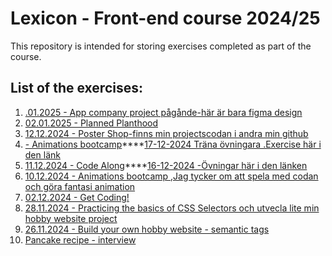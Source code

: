 # Lexicon - Front-end course 2024/25
This repository is intended for storing exercises completed as part of the course.

## List of the exercises:

1. [.01.2025 - App company project pågånde-här är bara figma design](https://www.figma.com/design/IxPAGsVbvwQrbHMToD8nQ3/DownloadOurApp?node-id=0-1&p=f&t=5QxAjbAM5XGjQPd1-0)
2. [02.01.2025 - Planned Planthood](https://github.com/Sai24020/planned-planthood-new)
3. [12.12.2024 - Poster Shop-finns min projectscodan i andra min github](https://rawcdn.githack.com/suzan-majdalawi/poster-shop-nytt/aa927d31ade51bbcdd6d01a95e2067f657d83f5f/index.html)
4. [ - Animations bootcamp](https://codepen.io/Sai24020/pen/QwLvedr)****[17-12-2024 Träna övningara .Exercise här i den länk](https://github.com/Lexicon-Frontend-2024/exercise-html-css-responsivity)
5. [11.12.2024 - Code Along](https://github.com/Sai24020/codeAlong_Suzan)****[16-12-2024 -Övningar här i den länken](https://github.com/Lexicon-frontend-2024-2025/lecture-16-dec/blob/codeAlong-media-queries/exercises.md)
6. [10.12.2024 - Animations bootcamp ,Jag tycker om att spela med codan och göra fantasi animation ](https://github.com/Sai24020/Product-card)
7. [02.12.2024 - Get Coding!](https://github.com/Sai24020/gitcoding_uppgift)
8. [28.11.2024 - Practicing the basics of CSS Selectors och utvecla lite min hobby website project](https://github.com/Sai24020/Min-Hobby-sida)
9. [26.11.2024 - Build your own hobby website - semantic tags](https://github.com/Sai24020/Min-Hobby-sida)
10. [Pancake recipe - interview](https://github.com/Sai24020/pankakproject-Suzan)
